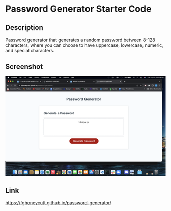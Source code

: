 # Password Generator Starter Code

## Description
Password generator that generates a random password between 8-128 characters, where you can choose to have uppercase, lowercase, numeric, and special characters. 

## Screenshot
![Alt text](/PasswordGeneratorScreenshot.png)
## Link
https://fghoneycutt.github.io/password-generator/